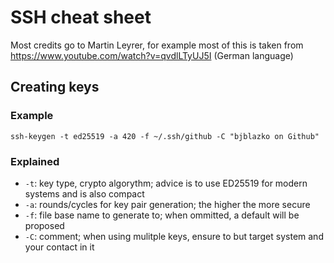 # SSH cheat sheet

Most credits go to Martin Leyrer, for example most of this is taken from https://www.youtube.com/watch?v=qvdlLTyUJ5I (German language)

## Creating keys

### Example

```shell
ssh-keygen -t ed25519 -a 420 -f ~/.ssh/github -C "bjblazko on Github"
```

### Explained

* `-t`: key type, crypto algorythm; advice is to use ED25519 for modern systems and is also compact
* `-a`: rounds/cycles for key pair generation; the higher the more secure
* `-f`: file base name to generate to; when ommitted, a default will be proposed
* `-C`: comment; when using mulitple keys, ensure to but target system and your contact in it
